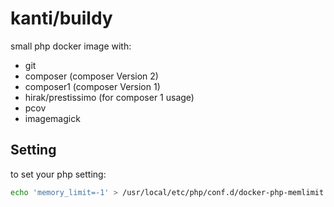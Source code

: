 # kanti/buildy
small php docker image with:
- git
- composer (composer Version 2)
- composer1 (composer Version 1)
- hirak/prestissimo (for composer 1 usage)
- pcov
- imagemagick


## Setting
to set your php setting:
````bash
echo 'memory_limit=-1' > /usr/local/etc/php/conf.d/docker-php-memlimit.ini;
````
